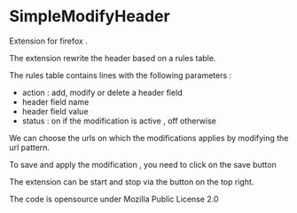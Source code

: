 # SimpleModifyHeader

Extension for firefox . 

The extension rewrite the header based on a rules table. 

The rules table contains lines with the following parameters :
- action : add, modify or delete a header field
- header field name
- header field value 
- status : on if the modification is active , off otherwise 

We can choose the urls on which the modifications applies by modifying the url pattern.

To save and apply the modification , you need to click on the save button

The extension can be start and stop via the button on the top right.

The code is opensource under Mozilla Public License 2.0 




